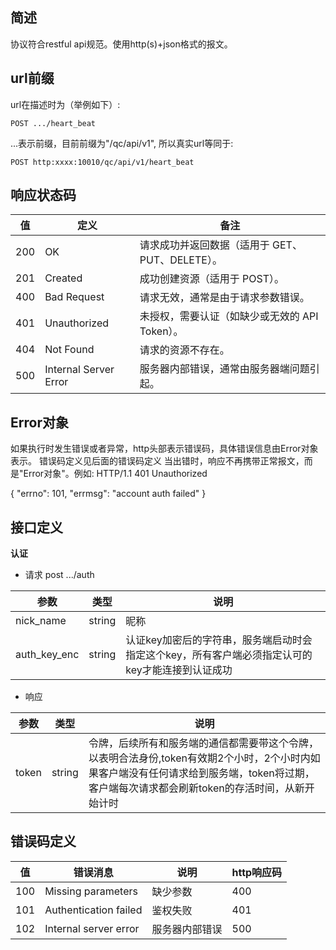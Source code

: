 ## 简述

协议符合restful api规范。使用http(s)+json格式的报文。

## url前缀

url在描述时为（举例如下）:

    POST .../heart_beat

...表示前缀，目前前缀为"/qc/api/v1", 所以真实url等同于:

    POST http:xxxx:10010/qc/api/v1/heart_beat

## 响应状态码

| 值   | 定义                    | 备注                             |
| --- | --------------------- | ------------------------------ |
| 200 | OK                    | 请求成功并返回数据（适用于 GET、PUT、DELETE）。 |
| 201 | Created               | 成功创建资源（适用于 POST）。              |
| 400 | Bad Request           | 请求无效，通常是由于请求参数错误。              |
| 401 | Unauthorized          | 未授权，需要认证（如缺少或无效的 API Token）。   |
| 404 | Not Found             | 请求的资源不存在。                      |
| 500 | Internal Server Error | 服务器内部错误，通常由服务器端问题引起。           |

## Error对象

如果执行时发生错误或者异常，http头部表示错误码，具体错误信息由Error对象表示。
错误码定义见后面的错误码定义
当出错时，响应不再携带正常报文，而是"Error对象"。例如:
HTTP/1.1 401 Unauthorized

{
  "errno": 101,
  "errmsg": "account auth failed"
}

## 接口定义

**认证**

- 请求
  post .../auth

| 参数          | 类型     | 说明         |
| ----------- | ------ | ---------- |
| nick_name   | string | 昵称         |
| auth_key_enc | string | 认证key加密后的字符串，服务端启动时会指定这个key，所有客户端必须指定认可的key才能连接到认证成功 |

- 响应

| 参数    | 类型     | 说明                             |
| ----- | ------ | ------------------------------ |
| token | string | 令牌，后续所有和服务端的通信都需要带这个令牌，以表明合法身份,token有效期2个小时，2个小时内如果客户端没有任何请求给到服务端，token将过期，客户端每次请求都会刷新token的存活时间，从新开始计时 |

## 错误码定义

| 值   | 错误消息                  | 说明   | http响应码 |
| --- | --------------------- | ---- | ------- |
| 100 | Missing parameters | 缺少参数 | 400     |
| 101 | Authentication failed | 鉴权失败 | 401     |
| 102 | Internal server error | 服务器内部错误 | 500     |
